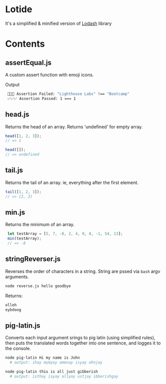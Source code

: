 # Lotide
It's a simplified & minified version of [Lodash](https://github.com/lodash/lodash) library 

# Contents
## assertEqual.js
 A custom assert function with emoji icons.

Output
 ```bash
  🛑🛑🛑 Assertion Failed: "Lighthouse Labs" !== "Bootcamp"
  ✅✅✅ Assertion Passed: 1 === 1
 ```
## head.js
 Returns the head of an array. Returns 'undefined' for empty array.
 
 ```javascript
head([1, 2, 3]);
// => 1
 
head([]);
// => undefined
 ```

 ## tail.js
Returns the tail of an array. ie, everything after the first element.

 ```javascript
tail([1, 2, 3]);
// => [2, 3]
 
 ```
 ## min.js
 Returns the minimum of an array.

 ```javascript
  let testArray = [5, 7, -8, 2, 4, 0, 8, -1, 54, 13];
  min(testArray);
  // => -8
 ```

 ## stringReverser.js
Reverses the order of characters in a string. String are pssed via `bash` argv arguments.
 ```bash
node reverse.js hello goodbye
```
Returns:
```javascript
olleh
eybdoog
```

## pig-latin.js
Converts each input argument srings to pig latin (using simplified rules), then puts the translated words together into one sentence, and logges it to the console.

```bash
node pig-latin Hi my name is John
  # output: ihay mymyay amenay isyay ohnjay
```

```bash
node pig-latin this is all just gibberish
  # output: isthay isyay allyay ustjay ibberishgay
```
